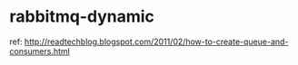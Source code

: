 # rabbitmq-dynamic

ref: http://readtechblog.blogspot.com/2011/02/how-to-create-queue-and-consumers.html